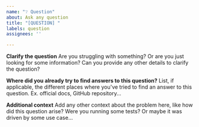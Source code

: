 ```yaml
---
name: "❔ Question"
about: Ask any question
title: "[QUESTION] "
labels: question
assignees: ''

---
```


**Clarify the question**
Are you struggling with something? Or are you just looking for some information? Can you provide any other details to clarify the question?

**Where did you already try to find answers to this question?**
List, if applicable, the different places where you've tried to find an answer to this question. Ex. official docs, GitHub repository...

**Additional context**
Add any other context about the problem here, like how did this question arise? Were you running some tests? Or maybe it was driven by some use case...

